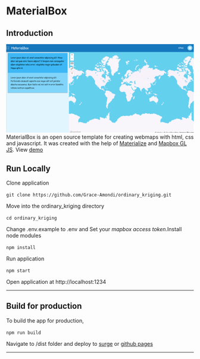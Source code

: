 # MaterialBox

## Introduction
![demo](./images/demo.png)
MaterialBox is an open source template for creating webmaps with html, css and javascript. It was created with the help of [Materialize](https://materializecss.com/ "Materialize") and [Mapbox GL JS](https://docs.mapbox.com/mapbox-gl-js/api/ "Mapbox GL JS"). View [demo](https://materialbox.surge.sh/)

## Run Locally

Clone application

```git clone https://github.com/Grace-Amondi/ordinary_kriging.git```

Move into the ordinary_kriging directory

```cd ordinary_kriging```

Change .env.example to .env and Set your *mapbox access token*.Install node modules

```npm install```

Run application

```npm start```

Open application at http://localhost:1234

---

## Build for production

To build the app for production,

```npm run build```

Navigate to /dist folder and deploy to [surge](https://surge.sh/ "surge") or [github pages](https://pages.github.com/ "github pages")

---